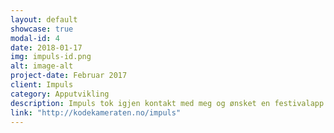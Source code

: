 ```yaml
---
layout: default
showcase: true
modal-id: 4
date: 2018-01-17
img: impuls-id.png
alt: image-alt
project-date: Februar 2017
client: Impuls
category: Apputvikling
description: Impuls tok igjen kontakt med meg og ønsket en festivalapp til bruk både i Stavanger og i Trondheim.
link: "http://kodekameraten.no/impuls"
---
```

